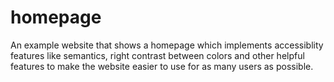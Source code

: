 # homepage

An example website that shows a homepage which implements accessiblity features like semantics, right contrast between colors and other helpful features to make the website easier to use for as many users as possible.
